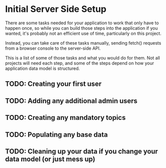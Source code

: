 # Initial Server Side Setup

There are some tasks needed for your application to work that only have to happen once, so while you can build those steps into the application if you wanted, it's probably not an efficient use of time, particularly on this project. 

Instead, you can take care of these tasks manually, sending fetch() requests from a browser console to the server-side API.  

This is a list of some of those tasks and what you would do for them.  Not all projects will need each step, and some of the steps depend on how your application data model is structured.

## TODO: Creating your first user
## TODO: Adding any additional admin users
## TODO: Creating any mandatory topics
## TODO: Populating any base data
## TODO: Cleaning up your data if you change your data model (or just mess up)

